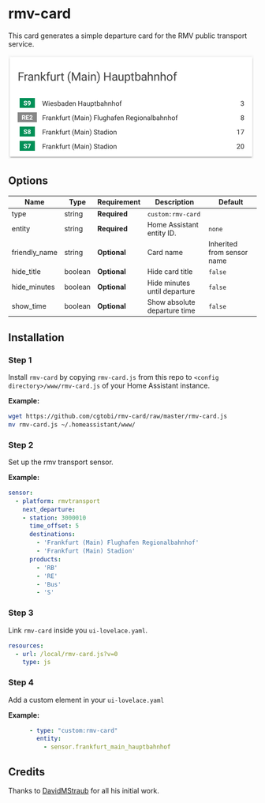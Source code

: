# rmv-card

This card generates a simple departure card for the RMV public transport service.

![example](example.png)

## Options

| Name              | Type    | Requirement  | Description                                 | Default                    |
| ----------------- | ------- | ------------ | ------------------------------------------- | -------------------------- |
| type              | string  | **Required** | `custom:rmv-card`                           |
| entity            | string  | **Required** | Home Assistant entity ID.                   | `none`                     |
| friendly_name     | string  | **Optional** | Card name                                   | Inherited from sensor name |
| hide_title        | boolean | **Optional** | Hide card title                             | `false`                    |
| hide_minutes      | boolean | **Optional** | Hide minutes until departure                | `false`                    |
| show_time         | boolean | **Optional** | Show absolute departure time                | `false`                    |


## Installation

### Step 1

Install `rmv-card` by copying `rmv-card.js` from this repo to `<config directory>/www/rmv-card.js` of your Home Assistant instance.

**Example:**

```bash
wget https://github.com/cgtobi/rmv-card/raw/master/rmv-card.js
mv rmv-card.js ~/.homeassistant/www/
```

### Step 2

Set up the rmv transport sensor.

**Example:**

```yaml
sensor:
  - platform: rmvtransport
    next_departure:
    - station: 3000010
      time_offset: 5
      destinations:
        - 'Frankfurt (Main) Flughafen Regionalbahnhof'
        - 'Frankfurt (Main) Stadion'
      products:
        - 'RB'
        - 'RE'
        - 'Bus'
        - 'S'
```

### Step 3

Link `rmv-card` inside you `ui-lovelace.yaml`.

```yaml
resources:
  - url: /local/rmv-card.js?v=0
    type: js
```

### Step 4

Add a custom element in your `ui-lovelace.yaml`

**Example:**

```yaml
      - type: "custom:rmv-card"
        entity:
          - sensor.frankfurt_main_hauptbahnhof
```

## Credits

Thanks to [DavidMStraub](https://github.com/DavidMStraub) for all his initial work.
